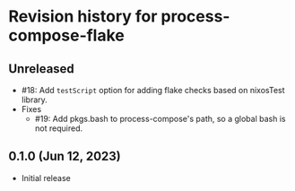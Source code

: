 # Revision history for process-compose-flake

## Unreleased

- #18: Add `testScript` option for adding flake checks based on nixosTest library.
- Fixes
    - #19: Add pkgs.bash to process-compose's path, so a global bash is not required.

## 0.1.0 (Jun 12, 2023)

- Initial release
